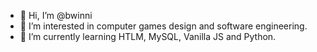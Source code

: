 - 👋 Hi, I’m @bwinni
- 👀 I’m interested in computer games design and software engineering.
- 🌱 I’m currently learning HTLM, MySQL, Vanilla JS and Python.

<!---
bwinni/bwinni is a ✨ special ✨ repository because its `README.md` (this file) appears on your GitHub profile.
You can click the Preview link to take a look at your changes.
--->
